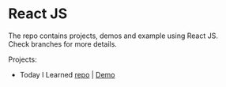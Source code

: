 # React JS
The repo contains projects, demos and example using React JS.  
Check branches for more details.

Projects:
- Today I Learned [repo](https://github.com/locateganesh/react/tree/today-i-learned) | [Demo](https://facts-react-app.netlify.app/)
